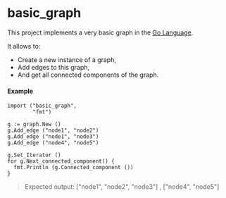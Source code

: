 # basic_graph

This project implements a very basic graph in the [Go Language](https://golang.org).

It allows to:
* Create a new instance of a graph,
* Add edges to this graph,
* And get all connected components of the graph.

#### Example

```
import ("basic_graph",
        "fmt")

g := graph.New ()
g.Add_edge ("node1", "node2")
g.Add_edge ("node1", "node3")
g.Add_edge ("node4", "node5")

g.Set_Iterator ()
for g.Next_connected_component() {
  fmt.Println (g.Connected_component ())
}
```

> Expected output: ["node1", "node2", "node3"] , ["node4", "node5"]
